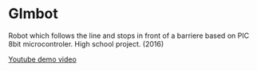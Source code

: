 # GImbot
Robot which follows the line and stops in front of a barriere based on PIC 8bit microcontroler. High school project. (2016)

[Youtube demo video](https://www.youtube.com/watch?v=WMCheCjsBGs)
